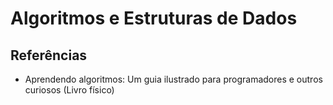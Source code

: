 # Algoritmos e Estruturas de Dados

## Referências 

- Aprendendo algoritmos: Um guia ilustrado para programadores e outros curiosos (Livro físico)